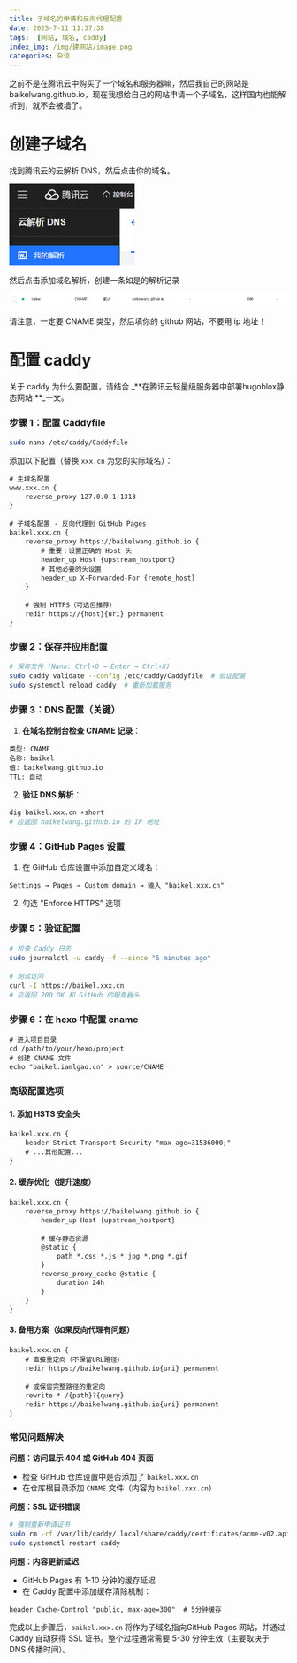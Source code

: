 ```yaml
---
title: 子域名的申请和反向代理配置
date: 2025-7-11 11:37:38
tags:  [网站, 域名, caddy]
index_img: /img/建网站/image.png
categories: 杂谈
---
```


之前不是在腾讯云中购买了一个域名和服务器嘛，然后我自己的网站是 baikelwang.github.io，现在我想给自己的网站申请一个子域名，这样国内也能解析到，就不会被墙了。

# 创建子域名
找到腾讯云的云解析 DNS，然后点击你的域名。

![](/img/建网站/yundns.png)

然后点击添加域名解析，创建一条如是的解析记录

![](/img/建网站/jiexi.png)

请注意，一定要 CNAME 类型，然后填你的 github 网站，不要用 ip 地址！

# 配置 caddy
关于 caddy 为什么要配置，请结合 _**在腾讯云轻量级服务器中部署hugoblox静态网站 **_一文。

### 步骤 1：配置 Caddyfile
```bash
sudo nano /etc/caddy/Caddyfile
```

添加以下配置（替换 `xxx.cn` 为您的实际域名）：

```nginx
# 主域名配置
www.xxx.cn {
    reverse_proxy 127.0.0.1:1313
}

# 子域名配置 - 反向代理到 GitHub Pages
baikel.xxx.cn {
    reverse_proxy https://baikelwang.github.io {
        # 重要：设置正确的 Host 头
        header_up Host {upstream_hostport}
        # 其他必要的头设置
        header_up X-Forwarded-For {remote_host}
    }
  
    # 强制 HTTPS（可选但推荐）
    redir https://{host}{uri} permanent
}
```

### 步骤 2：保存并应用配置
```bash
# 保存文件 (Nano: Ctrl+O → Enter → Ctrl+X)
sudo caddy validate --config /etc/caddy/Caddyfile  # 验证配置
sudo systemctl reload caddy  # 重新加载服务
```

### 步骤 3：DNS 配置（关键）
1. **在域名控制台检查 CNAME 记录**：

```plain
类型: CNAME
名称: baikel
值: baikelwang.github.io
TTL: 自动
```

2. **验证 DNS 解析**：

```bash
dig baikel.xxx.cn +short
# 应返回 baikelwang.github.io 的 IP 地址
```

### 步骤 4：GitHub Pages 设置
1. 在 GitHub 仓库设置中添加自定义域名：

```plain
Settings → Pages → Custom domain → 输入 "baikel.xxx.cn"
```

2. 勾选 "Enforce HTTPS" 选项

### 步骤 5：验证配置
```bash
# 检查 Caddy 日志
sudo journalctl -u caddy -f --since "5 minutes ago"

# 测试访问
curl -I https://baikel.xxx.cn
# 应返回 200 OK 和 GitHub 的服务器头
```
### 步骤 6：在 hexo 中配置 cname
```
# 进入项目目录
cd /path/to/your/hexo/project
# 创建 CNAME 文件
echo "baikel.iamlgao.cn" > source/CNAME
```
### 高级配置选项
#### 1. 添加 HSTS 安全头
```nginx
baikel.xxx.cn {
    header Strict-Transport-Security "max-age=31536000;"
    # ...其他配置...
}
```

#### 2. 缓存优化（提升速度）
```nginx
baikel.xxx.cn {
    reverse_proxy https://baikelwang.github.io {
        header_up Host {upstream_hostport}
      
        # 缓存静态资源
        @static {
            path *.css *.js *.jpg *.png *.gif
        }
        reverse_proxy_cache @static {
            duration 24h
        }
    }
}
```

#### 3. 备用方案（如果反向代理有问题）
```nginx
baikel.xxx.cn {
    # 直接重定向（不保留URL路径）
    redir https://baikelwang.github.io{uri} permanent
  
    # 或保留完整路径的重定向
    rewrite * /{path}?{query}
    redir https://baikelwang.github.io{uri} permanent
}
```

### 常见问题解决
**问题：访问显示 404 或 GitHub 404 页面**

+ 检查 GitHub 仓库设置中是否添加了 `baikel.xxx.cn`
+ 在仓库根目录添加 `CNAME` 文件（内容为 `baikel.xxx.cn`）

**问题：SSL 证书错误**

```bash
# 强制重新申请证书
sudo rm -rf /var/lib/caddy/.local/share/caddy/certificates/acme-v02.api.letsencrypt.org-directory/baikel.xxx.cn*
sudo systemctl restart caddy
```

**问题：内容更新延迟**

+ GitHub Pages 有 1-10 分钟的缓存延迟
+ 在 Caddy 配置中添加缓存清除机制：

```nginx
header Cache-Control "public, max-age=300"  # 5分钟缓存
```

完成以上步骤后，`baikel.xxx.cn` 将作为子域名指向GitHub Pages 网站，并通过 Caddy 自动获得 SSL 证书。整个过程通常需要 5-30 分钟生效（主要取决于 DNS 传播时间）。

